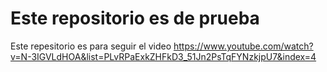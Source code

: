 # Este repositorio es de prueba
Este repesitorio es para seguir el video https://www.youtube.com/watch?v=N-3IGVLdHOA&list=PLvRPaExkZHFkD3_51Jn2PsTqFYNzkjpU7&index=4
